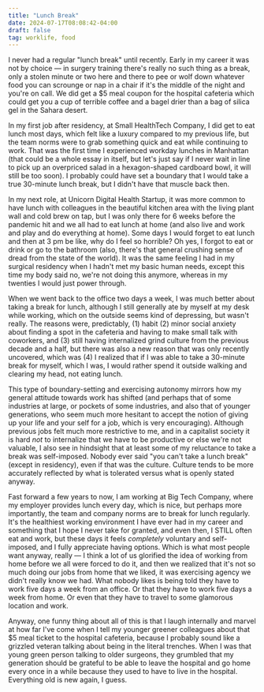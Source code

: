```yaml
---
title: "Lunch Break"
date: 2024-07-17T08:08:42-04:00
draft: false
tag: worklife, food
---
```


I never had a regular "lunch break" until recently. Early in my career it was not by choice — in surgery training there's really no such thing as a break, only a stolen minute or two here and there to pee or wolf down whatever food you can scrounge or nap in a chair if it's the middle of the night and you're on call. We did get a $5 meal coupon for the hospital cafeteria which could get you a cup of terrible coffee and a bagel drier than a bag of silica gel in the Sahara desert. 

In my first job after residency, at Small HealthTech Company, I did get to eat lunch most days, which felt like a luxury compared to my previous life, but the team norms were to grab something quick and eat while continuing to work. That was the first time I experienced workday lunches in Manhattan (that could be a whole essay in itself, but let's just say if I never wait in line to pick up an overpriced salad in a hexagon-shaped cardboard bowl, it will still be too soon). I probably could have set a boundary that I would take a true 30-minute lunch break, but I didn't have that muscle back then. 

In my next role, at Unicorn Digital Health Startup, it was more common to have lunch with colleagues in the beautiful kitchen area with the living plant wall and cold brew on tap, but I was only there for 6 weeks before the pandemic hit and we all had to eat lunch at home (and also live and work and play and do everything at home). Some days I would forget to eat lunch and then at 3 pm be like, why do I feel so horrible? Oh yes, I forgot to eat or drink or go to the bathroom (also, there's that general crushing sense of dread from the state of the world). It was the same feeling I had in my surgical residency when I hadn't met my basic human needs, except this time my body said no, we're not doing this anymore, whereas in my twenties I would just power through. 

When we went back to the office two days a week, I was much better about taking a break for lunch, although I still generally ate by myself at my desk while working, which on the outside seems kind of depressing, but wasn't really. The reasons were, predictably, (1) habit (2) minor social anxiety about finding a spot in the cafeteria and having to make small talk with coworkers, and (3) still having internalized grind culture from the previous decade and a half, but there was also a new reason that was only recently uncovered, which was (4) I realized that if I was able to take a 30-minute break for myself, which I was, I would rather spend it outside walking and clearing my head, not eating lunch. 

This type of boundary-setting and exercising autonomy mirrors how my general attitude towards work has shifted (and perhaps that of some industries at large, or pockets of some industries, and also that of younger generations, who seem much more hesitant to accept the notion of giving up your life and your self for a job, which is very encouraging). Although previous jobs felt much more restrictive to me, and in a capitalist society it is hard *not* to internalize that we have to be productive or else we're not valuable, I also see in hindsight that at least some of my reluctance to take a break was self-imposed. Nobody ever said "you can't take a lunch break" (except in residency), even if that was the culture. Culture tends to be more accurately reflected by what is tolerated versus what is openly stated anyway.

Fast forward a few years to now, I am working at Big Tech Company, where my employer provides lunch every day, which is nice, but perhaps more importantly, the team and company norms are to break for lunch regularly. It's the healthiest working environment I have ever had in my career and something that I hope I never take for granted, and even then, I STILL often eat and work, but these days it feels *completely* voluntary and self-imposed, and I fully appreciate having options. Which is what most people want anyway, really — I think a lot of us glorified the idea of working from home before we all were forced to do it, and then we realized that it's not so much doing our jobs from home that we liked, it was exercising agency we didn't really know we had. What nobody likes is being told they have to work five days a week from an office. Or that they have to work five days a week from home. Or even that they have to travel to some glamorous location and work.

Anyway, one funny thing about all of this is that I laugh internally and marvel at how far I've come when I tell my younger greener colleagues about that $5 meal ticket to the hospital cafeteria, because I probably sound like a grizzled veteran talking about being in the literal trenches. When I was that young green person talking to older surgeons, they grumbled that my generation should be grateful to be able to leave the hospital and go home every once in a while because they used to have to live in the hospital. Everything old is new again, I guess.
